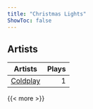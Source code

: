 ```yaml
---
title: "Christmas Lights"
ShowToc: false
---
```


## Artists
Artists | Plays 
----- | -----: 
[Coldplay](/artists/coldplay-1648) | 1

{{< more >}}